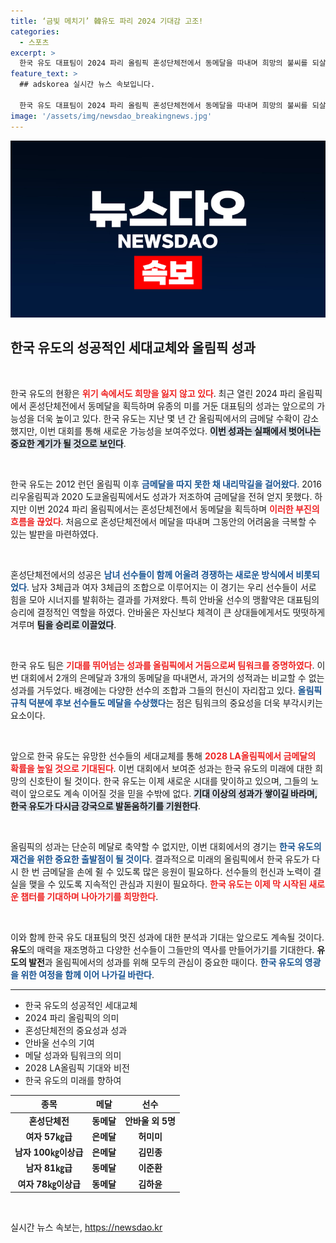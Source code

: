 ```yaml
---
title: ‘금빛 메치기’ 韓유도 파리 2024 기대감 고조!
categories:
  - 스포츠
excerpt: >
  한국 유도 대표팀이 2024 파리 올림픽 혼성단체전에서 동메달을 따내며 희망의 불씨를 되살렸다. 은메달 2개, 동메달 3개를 기록하며 세대교체의 성공 가능성을 보인 이번 대회! LA올림픽 금메달 기대감이 커진다.
feature_text: >
  ## adskorea 실시간 뉴스 속보입니다.

  한국 유도 대표팀이 2024 파리 올림픽 혼성단체전에서 동메달을 따내며 희망의 불씨를 되살렸다. 은메달 2개, 동메달 3개를 기록하며 세대교체의 성공 가능성을 보인 이번 대회! LA올림픽 금메달 기대감이 커진다.
image: '/assets/img/newsdao_breakingnews.jpg'
---
```


<p><img src="/assets/img/newsdao_breakingnews.jpg" alt="adskorea 속보" /></p>

<h2 data-ke-size="size26">한국 유도의 성공적인 세대교체와 올림픽 성과</h2>

<p data-ke-size="size16">&nbsp;</p>

<p>한국 유도의 현황은 <b><span style="color: #ee2323;">위기 속에서도 희망을 잃지 않고 있다</span></b>. 최근 열린 2024 파리 올림픽에서 혼성단체전에서 동메달을 획득하며 유종의 미를 거둔 대표팀의 성과는 앞으로의 가능성을 더욱 높이고 있다. 한국 유도는 지난 몇 년 간 올림픽에서의 금메달 수확이 감소했지만, 이번 대회를 통해 새로운 가능성을 보여주었다. <b><span style="background-color: #21538527;">이번 성과는 실패에서 벗어나는 중요한 계기가 될 것으로 보인다</span></b>.</p>

<p data-ke-size="size16">&nbsp;</p>

<p>한국 유도는 2012 런던 올림픽 이후 <b><span style="color: #1a5490;">금메달을 따지 못한 채 내리막길을 걸어왔다</span></b>. 2016 리우올림픽과 2020 도쿄올림픽에서도 성과가 저조하여 금메달을 전혀 얻지 못했다. 하지만 이번 2024 파리 올림픽에서는 혼성단체전에서 동메달을 획득하며 <b><span style="color: #ee2323;">이러한 부진의 흐름을 끊었다</span></b>. 처음으로 혼성단체전에서 메달을 따내며 그동안의 어려움을 극복할 수 있는 발판을 마련하였다.</p>

<p data-ke-size="size16">&nbsp;</p>

<p>혼성단체전에서의 성공은 <b><span style="color: #1a5490;">남녀 선수들이 함께 어울려 경쟁하는 새로운 방식에서 비롯되었다</span></b>. 남자 3체급과 여자 3체급의 조합으로 이루어지는 이 경기는 우리 선수들이 서로 힘을 모아 시너지를 발휘하는 결과를 가져왔다. 특히 안바울 선수의 맹활약은 대표팀의 승리에 결정적인 역할을 하였다. 안바울은 자신보다 체격이 큰 상대들에게서도 떳떳하게 겨루며 <b><span style="background-color: #21538527;">팀을 승리로 이끌었다</span></b>.</p>

<p data-ke-size="size16">&nbsp;</p>

<p>한국 유도 팀은 <b><span style="color: #ee2323;">기대를 뛰어넘는 성과를 올림픽에서 거둠으로써 팀워크를 증명하였다</span></b>. 이번 대회에서 2개의 은메달과 3개의 동메달을 따내면서, 과거의 성적과는 비교할 수 없는 성과를 거두었다. 배경에는 다양한 선수의 조합과 그들의 헌신이 자리잡고 있다. <b><span style="color: #1a5490;">올림픽 규칙 덕분에 후보 선수들도 메달을 수상했다</span></b>는 점은 팀워크의 중요성을 더욱 부각시키는 요소이다.</p>

<p data-ke-size="size16">&nbsp;</p>

<p>앞으로 한국 유도는 유망한 선수들의 세대교체를 통해 <b><span style="color: #ee2323;">2028 LA올림픽에서 금메달의 확률을 높일 것으로 기대된다</span></b>. 이번 대회에서 보여준 성과는 한국 유도의 미래에 대한 희망의 신호탄이 될 것이다. 한국 유도는 이제 새로운 시대를 맞이하고 있으며, 그들의 노력이 앞으로도 계속 이어질 것을 믿을 수밖에 없다. <b><span style="background-color: #21538527;">기대 이상의 성과가 쌓이길 바라며, 한국 유도가 다시금 강국으로 발돋움하기를 기원한다</span></b>.</p>

<p data-ke-size="size16">&nbsp;</p>

<p>올림픽의 성과는 단순히 메달로 축약할 수 없지만, 이번 대회에서의 경기는 <b><span style="color: #1a5490;">한국 유도의 재건을 위한 중요한 출발점이 될 것이다</span></b>. 결과적으로 미래의 올림픽에서 한국 유도가 다시 한 번 금메달을 손에 쥘 수 있도록 많은 응원이 필요하다. 선수들의 헌신과 노력이 결실을 맺을 수 있도록 지속적인 관심과 지원이 필요하다. <b><span style="color: #ee2323;">한국 유도는 이제 막 시작된 새로운 챕터를 기대하며 나아가기를 희망한다</span></b>. </p>

<p data-ke-size="size16">&nbsp;</p>

<p>이와 함께 한국 유도 대표팀의 멋진 성과에 대한 분석과 기대는 앞으로도 계속될 것이다. <strong>유도</strong>의 매력을 재조명하고 다양한 선수들이 그들만의 역사를 만들어가기를 기대한다. <strong>유도의 발전</strong>과 올림픽에서의 성과를 위해 모두의 관심이 중요한 때이다. <b><span style="color: #1a5490;">한국 유도의 영광을 위한 여정을 함께 이어 나가길 바란다</span></b>. </p>

<hr>

<ul>
    <li>한국 유도의 성공적인 세대교체</li>
    <li>2024 파리 올림픽의 의미</li>
    <li>혼성단체전의 중요성과 성과</li>
    <li>안바울 선수의 기여</li>
    <li>메달 성과와 팀워크의 의미</li>
    <li>2028 LA올림픽 기대와 비전</li>
    <li>한국 유도의 미래를 향하여</li>
</ul>

<table>
    <thead>
        <tr>
            <th style="text-align: center;">종목</th>
            <th style="text-align: center;">메달</th>
            <th style="text-align: center;">선수</th>
        </tr>
    </thead>
    <tbody>
        <tr>
            <td style="text-align: center; height: 17px;"><b>혼성단체전</b></td>
            <td style="text-align: center; height: 17px;"><b>동메달</b></td>
            <td style="text-align: center; height: 17px;"><b>안바울 외 5명</b></td>
        </tr>
        <tr>
            <td style="text-align: center; height: 17px;"><b>여자 57㎏급</b></td>
            <td style="text-align: center; height: 17px;"><b>은메달</b></td>
            <td style="text-align: center; height: 17px;"><b>허미미</b></td>
        </tr>
        <tr>
            <td style="text-align: center; height: 17px;"><b>남자 100㎏이상급</b></td>
            <td style="text-align: center; height: 17px;"><b>은메달</b></td>
            <td style="text-align: center; height: 17px;"><b>김민종</b></td>
        </tr>
        <tr>
            <td style="text-align: center; height: 17px;"><b>남자 81㎏급</b></td>
            <td style="text-align: center; height: 17px;"><b>동메달</b></td>
            <td style="text-align: center; height: 17px;"><b>이준환</b></td>
        </tr>
        <tr>
            <td style="text-align: center; height: 17px;"><b>여자 78㎏이상급</b></td>
            <td style="text-align: center; height: 17px;"><b>동메달</b></td>
            <td style="text-align: center; height: 17px;"><b>김하윤</b></td>
        </tr>
    </tbody>
</table>

<p data-ke-size="size16">&nbsp;</p>
실시간 뉴스 속보는, <a href="https://newsdao.kr" rel="dofollow">https://newsdao.kr</a>


